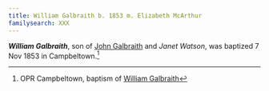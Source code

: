 ```yaml
---
title: William Galbraith b. 1853 m. Elizabeth McArthur
familysearch: XXX
---
```

***William Galbraith***, son of [John Galbraith](galbraith-john-1804.md) and *Janet Watson*, was baptized 7 Nov 1853 in Campbeltown.[^birth]


[^birth]: OPR Campbeltown, baptism of [William Galbraith](/sources/opr-campbeltown-births.md#1853-11-07-william-galbraith)








